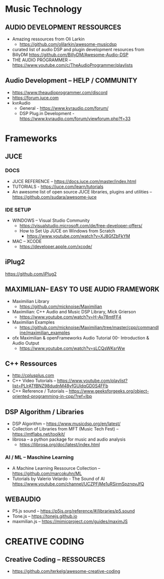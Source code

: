 # Music Technology

## AUDIO DEVELOPMENT RESSOURCES

- Amazing ressources from Oli Larkin
  - <https://github.com/olilarkin/awesome-musicdsp>
- curated list of audio DSP and plugin development resources from BillyDM <https://github.com/BillyDM/Awesome-Audio-DSP>
- THE AUDIO PROGRAMMER – https://www.youtube.com/c/TheAudioProgrammer/playlists

## Audio Development – HELP / COMMUNITY

- <https://www.theaudioprogrammer.com/discord>
- <https://forum.juce.com>
- kvrAudio
  - General - <https://www.kvraudio.com/forum/>
  - DSP Plug.in Development - <https://www.kvraudio.com/forum/viewforum.php?f=33>

# Frameworks

## JUCE

### DOCS

- JUCE REFERENCE – <https://docs.juce.com/master/index.html>
- TUTORIALS - <https://juce.com/learn/tutorials>
- An awesome list of open source JUCE libraries, plugins and utilities – <https://github.com/sudara/awesome-juce>

### IDE SETUP

- WINDOWS – Visual Studio Community
  - <https://visualstudio.microsoft.com/de/free-developer-offers/>
  - How to Set Up JUCE on Windows from Scratch
    - <https://www.youtube.com/watch?v=XJ8GfZbFkYM>
- MAC – XCODE
  - <https://developer.apple.com/xcode/>

## iPlug2
https://github.com/iPlug2


## MAXIMILIAN– EASY TO USE AUDIO FRAMEWORK

- Maximilian Library
  - <https://github.com/micknoise/Maximilian>
- Maximilian: C++ Audio and Music DSP Library, Mick Grierson
  - <https://www.youtube.com/watch?v=H-Av78mtFF4>
- Maximilian Examples
  - <https://github.com/micknoise/Maximilian/tree/master/cpp/commandline/maximilian_examples>
- ofx Maximilian & openFrameworks Audio Tutorial 00- Introduction & Audio Output
  - <https://www.youtube.com/watch?v=sLCQsWKsrWw>

## C++ Ressources

- <http://cplusplus.com>
- C++ Video Tutorials – <https://www.youtube.com/playlist?list=PLlrATfBNZ98dudnM48yfGUldqGD0S4FFb>
- C++ Reference / Tutorials – <https://www.geeksforgeeks.org/object-oriented-programming-in-cpp/?ref=lbp>

## DSP Algorithm / Libraries

- DSP Algorithm – <https://www.musicdsp.org/en/latest/>
- Collection of Libraries from MFT (Music Tech Fest) – <https://mtflabs.net/toolkit/>
- librosa – a python package for music and audio analysis
  - <https://librosa.org/doc/latest/index.html>

### AI / ML – Maschine Learning

- A Machine Learning Ressource Collection – <https://github.com/marcokuhn/ML>
- Tutorials by Valerio Velardo - The Sound of AI
<https://www.youtube.com/channel/UCZPFjMe1uRSirmSpznqvJfQ>


## WEBAUDIO

- P5.js sound – <https://p5js.org/reference/#/libraries/p5.sound>
- Tone.js – <https://tonejs.github.io>
- maxmilian.js – <https://mimicproject.com/guides/maximJS>

# CREATIVE CODING

## Creative Coding – RESSOURCES

- <https://github.com/terkelg/awesome-creative-coding>
